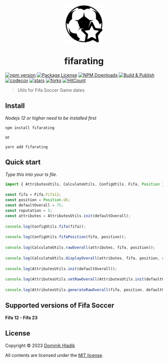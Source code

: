 <p align="center">
  <a href="https://github.com/Celtian/fifarating" target="blank"><img src="assets/logo.svg?sanitize=true" alt="" width="120"></a>
  <h1 align="center">fifarating</h1>
</p>

[![npm version](https://badge.fury.io/js/fifarating.svg)](https://badge.fury.io/js/fifarating)
[![Package License](https://img.shields.io/npm/l/fifarating.svg)](https://www.npmjs.com/fifarating)
[![NPM Downloads](https://img.shields.io/npm/dm/fifarating.svg)](https://www.npmjs.com/fifarating)
[![Build & Publish](https://github.com/celtian/fifarating/workflows/Build%20&%20Publish/badge.svg)](https://github.com/celtian/fifarating/actions)
[![codecov](https://codecov.io/gh/Celtian/fifatables/branch/master/graph/badge.svg?token=1IRUKIKM0D)](https://codecov.io/gh/celtian/fifarating/)
[![stars](https://badgen.net/github/stars/celtian/fifarating)](https://github.com/celtian/fifarating/)
[![forks](https://badgen.net/github/forks/celtian/fifarating)](https://github.com/celtian/fifarating/)
[![HitCount](http://hits.dwyl.com/celtian/fifarating.svg)](http://hits.dwyl.com/celtian/fifarating)

> Utils for Fifa Soccer Game dates

## Install

_Nodejs 12 or higher need to be installed first_

```terminal
npm install fifarating
```

or

```terminal
yarn add fifarating
```

## Quick start

_Type this into your ts file._

```typescript
import { AttributesUtils, CalculateUtils, ConfigUtils, Fifa, Position } from 'fifarating';

const fifa = Fifa.Fifa12;
const position = Position.GK;
const defaultOverall = 75;
const reputation = 5;
const attributes = AttributesUtils.init(defaultOverall);

console.log(ConfigUtils.fifa(fifa));

console.log(ConfigUtils.fifaPosition(fifa, position));

console.log(CalculateUtils.rawOverall(attributes, fifa, position));

console.log(CalculateUtils.displayOverall(attributes, fifa, position, reputation));

console.log(AttributesUtils.init(defaultOverall));

console.log(AttributesUtils.setRawOverall(AttributesUtils.init(defaultOverall), fifa, position, defaultOverall + 5));

console.log(AttributesUtils.generateRawOverall(fifa, position, defaultOverall));
```

## Supported versions of Fifa Soccer

**Fifa 12 - Fifa 23**

## License

Copyright &copy; 2023 [Dominik Hladik](https://github.com/Celtian)

All contents are licensed under the [MIT license].

[mit license]: LICENSE
